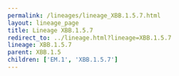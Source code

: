 ```yaml
---
permalink: /lineages/lineage_XBB.1.5.7.html
layout: lineage_page
title: Lineage XBB.1.5.7
redirect_to: ../lineage.html?lineage=XBB.1.5.7
lineage: XBB.1.5.7
parent: XBB.1.5
children: ['EM.1', 'XBB.1.5.7']
---
```

